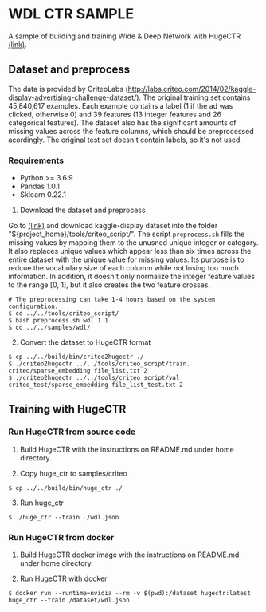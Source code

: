# WDL CTR SAMPLE #
A sample of building and training Wide & Deep Network with HugeCTR [(link)](https://arxiv.org/abs/1606.07792).

## Dataset and preprocess ##
The data is provided by CriteoLabs (http://labs.criteo.com/2014/02/kaggle-display-advertising-challenge-dataset/).
The original training set contains 45,840,617 examples.
Each example contains a label (1 if the ad was clicked, otherwise 0) and 39 features (13 integer features and 26 categorical features).
The dataset also has the significant amounts of missing values across the feature columns, which should be preprocessed acordingly.
The original test set doesn't contain labels, so it's not used.

### Requirements ###
* Python >= 3.6.9
* Pandas 1.0.1
* Sklearn 0.22.1

1. Download the dataset and preprocess

Go to [(link)](http://labs.criteo.com/2014/02/kaggle-display-advertising-challenge-dataset/)
and download kaggle-display dataset into the folder "${project_home}/tools/criteo_script/".
The script `preprocess.sh` fills the missing values by mapping them to the unusned unique integer or category.
It also replaces unique values which appear less than six times across the entire dataset with the unique value for missing values.
Its purpose is to redcue the vocabulary size of each columm while not losing too much information.
In addition, it doesn't only normalize the integer feature values to the range [0, 1],
but it also creates the two feature crosses.

```shell
# The preprocessing can take 1-4 hours based on the system configuration.
$ cd ../../tools/criteo_script/
$ bash preprocess.sh wdl 1 1
$ cd ../../samples/wdl/
```

2. Convert the dataset to HugeCTR format
```shell
$ cp ../../build/bin/criteo2hugectr ./
$ ./criteo2hugectr ../../tools/criteo_script/train. criteo/sparse_embedding file_list.txt 2
$ ./criteo2hugectr ../../tools/criteo_script/val criteo_test/sparse_embedding file_list_test.txt 2
```

## Training with HugeCTR ##

### Run HugeCTR from source code ###

1. Build HugeCTR with the instructions on README.md under home directory.

2. Copy huge_ctr to samples/criteo
```shell
$ cp ../../build/bin/huge_ctr ./
```

3. Run huge_ctr
```shell
$ ./huge_ctr --train ./wdl.json
```

### Run HugeCTR from docker ###

1. Build HugeCTR docker image with the instructions on README.md under home directory.

2. Run HugeCTR with docker
```shell
$ docker run --runtime=nvidia --rm -v $(pwd):/dataset hugectr:latest huge_ctr --train /dataset/wdl.json
```
